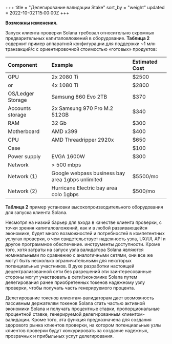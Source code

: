 +++
title = "Делегирование валидации Stake"
sort_by = "weight"
updated = 2022-10-02T15:00:00Z
+++

**Возможны изменения.**

Запуск клиента проверки Solana требовал относительно скромных предварительных капиталовложений в оборудование. **Таблица 2** содержит пример аппаратной конфигурации для поддержки ~1 млн транзакций/с с ориентировочной стоимостью «готовых» продуктов:

| Component         | Example                                          | Estimated Cost |
|:----------------- |:------------------------------------------------ |:-------------- |
| GPU               | 2x 2080 Ti                                       | \$2500         |
| or                | 4x 1080 Ti                                       | \$2800         |
| OS/Ledger Storage | Samsung 860 Evo 2TB                              | \$370          |
| Accounts storage  | 2x Samsung 970 Pro M.2 512GB                     | \$340          |
| RAM               | 32 Gb                                            | \$300          |
| Motherboard       | AMD x399                                         | \$400          |
| CPU               | AMD Threadripper 2920x                           | \$650          |
| Case              |                                                  | \$100          |
| Power supply      | EVGA 1600W                                       | \$300          |
| Network           | &gt; 500 mbps                                    |                |
| Network \(1\)     | Google webpass business bay area 1gbps unlimited | \$5500/mo      |
| Network \(2\)     | Hurricane Electric bay area colo 1gbps           | \$500/mo       |

**Таблица 2** пример установки высокопроизводительного оборудования для запуска клиента Solana.

Несмотря на низкий барьер для входа в качестве клиента проверки, с точки зрения капиталовложений, как и в любой развивающейся экономике, будет много возможностей и потребностей в компетентных услугах проверки, о чем свидетельствует надежность узла, UX/UI, API и другое программное обеспечение. инструменты доступности. Кроме того, хотя затраты на запуск узла валидатора Solana являются номинальными по сравнению с аналогичными сетями, они все же могут быть несколько ограничительными для некоторых потенциальных участников. В духе разработки настоящей децентрализованной сети без разрешений эти заинтересованные стороны могут участвовать в сети/экономике Solana путем делегирования ранее приобретенных токенов надежному узлу проверки, чтобы получать часть генерируемого процента.

Делегирование токенов клиентам-валидаторам дает возможность пассивным держателям токенов Solana стать частью активной экономики Solana и получать процентные ставки, пропорциональные процентной ставке, генерируемой делегированным клиентом-валидации. Кроме того, эта функция предназначена для создания здорового рынка клиентов проверки, на котором потенциальные узлы клиентов проверки будут конкурировать за создание надежных, прозрачных и прибыльных услуг делегирования.
